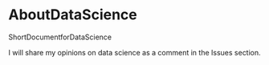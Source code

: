 # AboutDataScience

ShortDocumentforDataScience

I will share my opinions on data science as a comment in the Issues section.
